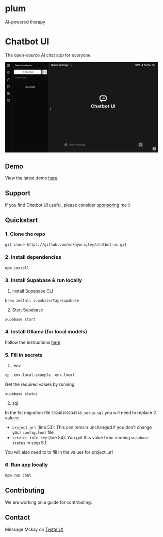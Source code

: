 # plum
AI-powered therapy

# Chatbot UI

The open-source AI chat app for everyone.

![Chatbot UI](./public/readme/screenshot.png)

## Demo

View the latest demo [here](https://twitter.com/mckaywrigley).

## Support

If you find Chatbot UI useful, please consider [sponsoring](https://github.com/sponsors/mckaywrigley) me :)

## Quickstart

### 1. Clone the repo

```bash
git clone https://github.com/mckaywrigley/chatbot-ui.git
```

### 2. Install dependencies

```bash
npm install
```

### 3. Install Supabase & run locally

1. Install Supabase CLI

```bash
brew install supabase/tap/supabase
```

2. Start Supabase

```bash
supabase start
```

### 4. Install Ollama (for local models)

Follow the instructions [here](https://github.com/jmorganca/ollama#macos)

### 5. Fill in secrets

1. .env

```bash
cp .env.local.example .env.local
```

Get the required values by running:

```bash
supabase status
```

2. sql

In the 1st migration file `20240108234540_setup.sql` you will need to replace 2 values:

- `project_url` (line 53): This can remain unchanged if you don't change your `config.toml` file.
- `service_role_key` (line 54): You got this value from running `supabase status` in step 5.1.

You will also need to to fill in the values for project_url

### 6. Run app locally

```bash
npm run chat
```

## Contributing

We are working on a guide for contributing.

## Contact

Message Mckay on [Twitter/X](https://twitter.com/mckaywrigley)
